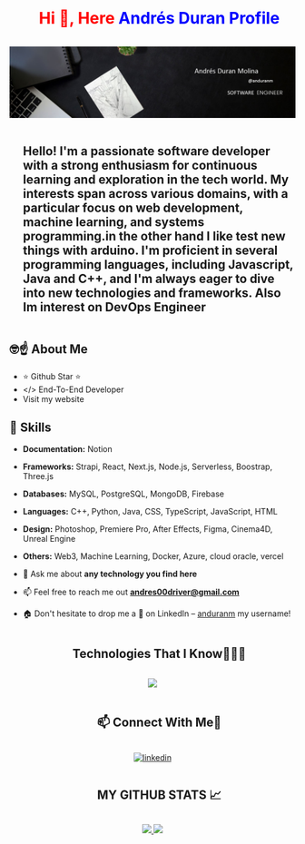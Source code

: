 <!--h1 without bottom border-->
<div id="user-content-toc">
  <ul align="center">
    <summary><h1 style="display: inline-block; color: red">Hi 👋, Here <span style="color: blue">Andrés Duran Profile </span></h1></summary>
  </ul>
</div>

<!-- Banner -->
<p align="center">
  <img src="https://raw.githubusercontent.com/anduranm/anduranm/main/landscape.jpeg" alt="Banner">
</p>

<!--h2 without bottom border-->
<div id="user-content-toc">
  <ul align="start">
    <summary><h2 style="display: inline-block">Hello! I'm a passionate software developer with a strong enthusiasm for continuous learning and exploration in the tech world. My interests span across various domains, with a particular focus on web development, machine learning, and systems programming.in the other hand I like test new things with arduino. I'm proficient in several programming languages, including Javascript, Java and C++, and I'm always eager to dive into new technologies and frameworks. Also Im interest on DevOps Engineer</h2></summary>
  </ul>
</div>

## 🤓☝️ About Me

- ⭐ Github Star ⭐
- </> End-To-End Developer
- Visit my website


<!--Intro start-->
## 🔧 Skills

- **Documentation:** Notion
- **Frameworks:** Strapi, React, Next.js, Node.js, Serverless, Boostrap, Three.js
- **Databases:** MySQL, PostgreSQL, MongoDB, Firebase
- **Languages:** C++, Python, Java, CSS, TypeScript, JavaScript, HTML 
- **Design:** Photoshop, Premiere Pro, After Effects, Figma, Cinema4D, Unreal Engine
- **Others:**  Web3, Machine Learning, Docker, Azure, cloud oracle, vercel

- 💬 Ask me about **any technology you find here**

- 📫 Feel free to reach me out **andres00driver@gmail.com**

- 🏠 Don't hesitate to drop me a **👋** on LinkedIn –  [anduranm](https://www.linkedin.com/in/anduranm/) my username!
<!--Intro end-->

<!--h1 without bottom border-->
<div id="user-content-toc">
  <ul align="center">
    <summary><h2 style="display: inline-block">Technologies That I Know👨🏻‍💻</h2></summary>
  </ul>
</div>
<!--tech stack icons-->
<p align="center">
  <a href="https://skillicons.dev">
    <img src="https://skillicons.dev/icons?i=ps,ai,pr,ae,au,xd,figma,blender,unity,unreal,notion,md,cmake,docker,kubernetes,postman,c,cs,cpp,dart,go,java,kotlin,nodejs,php,py,swift,html,css,js,ts,bootstrap,django,dotnet,flask,flutter,react,vue,tensorflow,visualstudio,vscode,arduino,androidstudio,linux,bash,anaconda,powershell,npm,pnpm,git,github,githubactions,azure,aws,cloudflare,firebase,mongodb,mysql,postgres,sqlite&perline=14" />
  </a>
</p>


<!--h2 without bottom border-->
<div id="user-content-toc">
  <ul align="center">
    <summary><h2 style="display: inline-block"> 📫 Connect With Me🤝</h2></summary>
  </ul>
</div>

<!--icons and links-->
<p align="center">
<a href="https://www.linkedin.com/in/anduranm/" target="_blank">
<img align="center" src="https://user-images.githubusercontent.com/88904952/234979284-68c11d7f-1acc-4f0c-ac78-044e1037d7b0.png" alt="linkedin" height="50" width="50" />
</a>
</p>

<div id="user-content-toc">
  <ul align="center">
    <summary><h2 style="display: inline-block">MY GITHUB STATS 📈</h2></summary>
  </ul>
</div>


<p align="center">
<a href="https://github.com/anduranm">
  <img height="180em" src="https://github-readme-stats-eight-theta.vercel.app/api?username=anduranm&show_icons=true&theme=algolia&include_all_commits=true&count_private=true"/>
  <img height="180em" src="https://github-readme-stats-eight-theta.vercel.app/api/top-langs/?username=anduranm&layout=compact&langs_count=8&theme=algolia"/>
</a>
</p>


